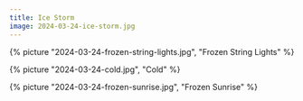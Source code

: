 ```yaml
---
title: Ice Storm
image: 2024-03-24-ice-storm.jpg
---
```



{% picture "2024-03-24-frozen-string-lights.jpg", "Frozen String Lights" %}

{% picture "2024-03-24-cold.jpg", "Cold" %}

{% picture "2024-03-24-frozen-sunrise.jpg", "Frozen Sunrise" %}